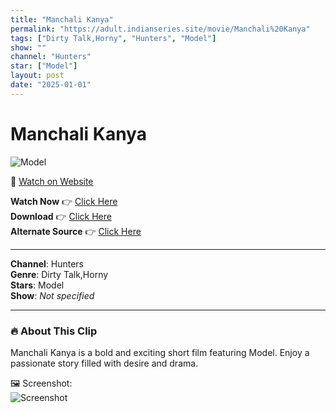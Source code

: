 ```yaml
---
title: "Manchali Kanya"
permalink: "https://adult.indianseries.site/movie/Manchali%20Kanya"
tags: ["Dirty Talk,Horny", "Hunters", "Model"]
show: ""
channel: "Hunters"
star: ["Model"]
layout: post
date: "2025-01-01"
---
```


# Manchali Kanya

![Model](https://shorts.desisins.com/wp-content/uploads/2024/01/Manchali-Kanya-DesiSins.com_.jpg)

🔗 [Watch on Website](https://adult.indianseries.site/movie/Manchali%20Kanya)

**Watch Now** 👉 [Click Here](https://adult.indianseries.site/movie/Manchali%20Kanya)  
**Download** 👉 [Click Here](https://adult.indianseries.site/movie/Manchali%20Kanya)  
**Alternate Source** 👉 [Click Here](https://adult.indianseries.site/movie/Manchali%20Kanya)

---

**Channel**: Hunters  
**Genre**: Dirty Talk,Horny  
**Stars**: Model  
**Show**: *Not specified*

---

### 🔥 About This Clip

Manchali Kanya is a bold and exciting short film featuring Model. Enjoy a passionate story filled with desire and drama.
 
🖼️ Screenshot:  
![Screenshot](https://shorts.desisins.com/wp-content/uploads/2024/01/Manchali-Kanya-DesiSins.com_.jpg)
